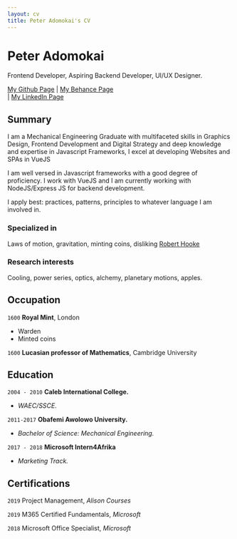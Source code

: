 ```yaml
---
layout: cv
title: Peter Adomokai's CV
---
```

# Peter Adomokai
Frontend Developer, Aspiring Backend Developer, UI/UX Designer.

<div id="webaddress">
<a href="https://github.com/shoxadomokai">My Github Page</a>
| <a href="https://www.behance.net/ShoxAdomokai">My Behance Page</a>
</div> | <a href="linkedin.com/in/shox-adomokai">My LinkedIn Page</a>
</div>


## Summary

I am a Mechanical Engineering Graduate with multifaceted skills in Graphics Design, Frontend Development and Digital
Strategy and deep knowledge and expertise in Javascript Frameworks, I excel at developing Websites and SPAs in VueJS

I am well versed in Javascript frameworks with a good degree of proficiency. I work with VueJS and I am currently working with NodeJS/Express JS for backend development.

I apply best: practices, patterns, principles to whatever language I am involved in.

### Specialized in

Laws of motion, gravitation, minting coins, disliking [Robert Hooke](http://en.wikipedia.org/wiki/Robert_Hooke)


### Research interests

Cooling, power series, optics, alchemy, planetary motions, apples.


## Occupation

`1600`
__Royal Mint__, London

- Warden
- Minted coins

`1600`
__Lucasian professor of Mathematics__, Cambridge University


## Education

`2004 - 2010`
__Caleb International College.__
- _WAEC/SSCE._

`2011-2017`
__Obafemi Awolowo University.__
- _Bachelor of Science: Mechanical Engineering._

`2017 - 2018`
__Microsoft Intern4Afrika__
- _Marketing Track._

## Certifications

`2019`
Project Management, *Alison Courses*

`2019`
M365 Certified Fundamentals, *Microsoft*

`2018`
Microsoft Office Specialist, *Microsoft*

<!-- ### Footer

Last updated: May 2013 -->


